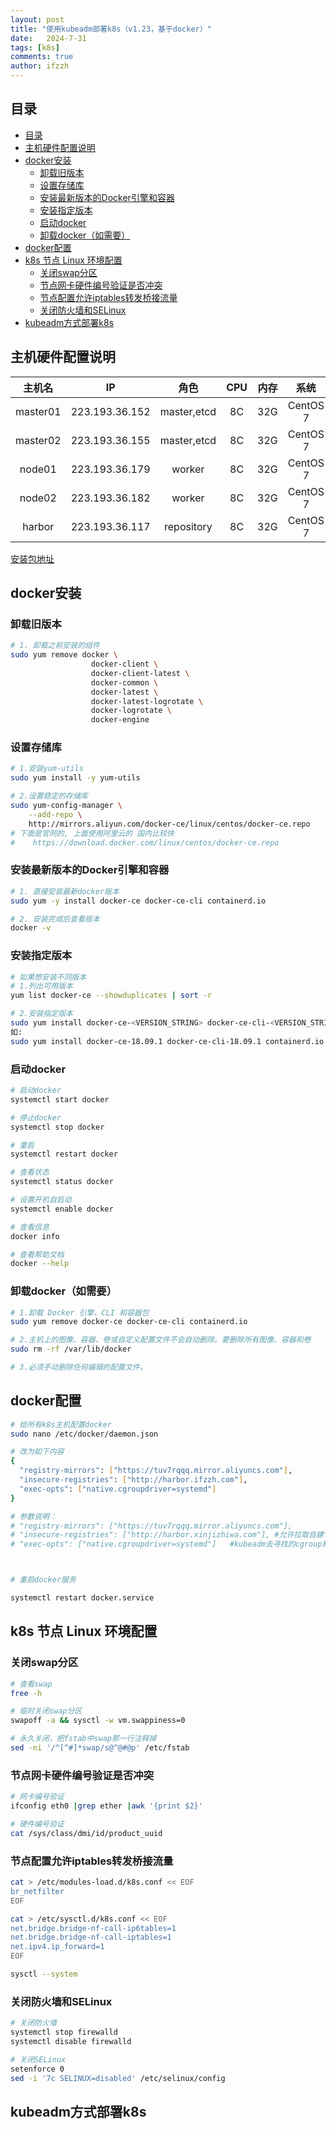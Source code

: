 ```yaml
---
layout: post
title: "使用kubeadm部署k8s（v1.23，基于docker）"
date:   2024-7-31
tags: [k8s]
comments: true
author: ifzzh
---
```


<!-- ###### 说明： -->

<!-- more -->


<link rel="stylesheet" type="text/css" href="../css/auto-title-number.css" />

## 目录

- [目录](#目录)
- [主机硬件配置说明](#主机硬件配置说明)
- [docker安装](#docker安装)
  - [卸载旧版本](#卸载旧版本)
  - [设置存储库](#设置存储库)
  - [安装最新版本的Docker引擎和容器](#安装最新版本的docker引擎和容器)
  - [安装指定版本](#安装指定版本)
  - [启动docker](#启动docker)
  - [卸载docker（如需要）](#卸载docker如需要)
- [docker配置](#docker配置)
- [k8s 节点 Linux 环境配置](#k8s-节点-linux-环境配置)
  - [关闭swap分区](#关闭swap分区)
  - [节点网卡硬件编号验证是否冲突](#节点网卡硬件编号验证是否冲突)
  - [节点配置允许iptables转发桥接流量](#节点配置允许iptables转发桥接流量)
  - [关闭防火墙和SELinux](#关闭防火墙和selinux)
- [kubeadm方式部署k8s](#kubeadm方式部署k8s)


## 主机硬件配置说明

|主机名|IP|角色|CPU|内存|系统|
|:-: | :-:|:-:|:-:|:-:|:-:|
|master01|223.193.36.152|master,etcd|8C|32G|CentOS 7|
|master02|223.193.36.155|master,etcd|8C|32G|CentOS 7|
|node01|223.193.36.179|worker|8C|32G|CentOS 7|
|node02|223.193.36.182|worker|8C|32G|CentOS 7|
|harbor|223.193.36.117|repository|8C|32G|CentOS 7|


<!-- 
## 配置主机

### 主机名
```bash
# master01
hostnamectl set-hostname master01
# 以此类推
```

### 配置为静态IP地址

### 主机名与IP地址解析
在`/etc/hosts`中加入
```bash
223.193.36.152 master01
223.193.36.155 master02
223.193.36.179 node01
223.193.36.182 node02
```

### 关闭防火墙
```bash
# 检查方法
firewall-cmd --state

# 关闭方法
systemctl stop firewalld

# 加上开机禁用
systemctl disable --now firewalld
```

### 关闭SELinux

```bash
# 检查
sestatus

# 关闭方法：打开config文件，修改为disabled
sudo nano /etc/selinux/config

# 修改SELinux配置后需要重启操作系统
reboot
```

### 时间同步配置
```bash
# 编写同步规则
crontab -e
0 */1 * * * ntptable time1.aliyun.com

# 现在先同步一次
ntpdate time1.aliyun.com
```
### 升级操作系统内核
```bash
# 导入elrepo gpg key
rpm --import https://www.elrepo.org/RPM-GPG-KEY-elrepo.org

# 安装elrepo YUM源仓库
sudo yum -y install https://www.elrepo.org/elrepo-release-7.el7.elrepo.noarch.rpm

# 安装kernel-ml版本，ml为长期稳定版本，lt为长期维护版本
yum --enablerepo="elrepo-kernel" -y install kernel-lt.x86_64

# 设置grub2默认引导为0
grub2-set-default 0

# 重新生成grub2引导文件
grub2-mkconfig -o /boot/grub2/grub.cfg

# 更新后，需要重启，使用升级的内核生效
reboot
``` -->


 
[安装包地址](https://pan.baidu.com/s/1PP0aGw4QdO0DdOvmddisXQ?pwd=nhht)

## docker安装

### 卸载旧版本

```bash
# 1. 卸载之前安装的组件
sudo yum remove docker \
                  docker-client \
                  docker-client-latest \
                  docker-common \
                  docker-latest \
                  docker-latest-logrotate \
                  docker-logrotate \
                  docker-engine

```

### 设置存储库
```bash
# 1.安装yum-utils
sudo yum install -y yum-utils

# 2.设置稳定的存储库
sudo yum-config-manager \
    --add-repo \
    http://mirrors.aliyun.com/docker-ce/linux/centos/docker-ce.repo
# 下面是官网的, 上面使用阿里云的 国内比较快
#    https://download.docker.com/linux/centos/docker-ce.repo
```

### 安装最新版本的Docker引擎和容器

```bash
# 1. 直接安装最新docker版本
sudo yum -y install docker-ce docker-ce-cli containerd.io

# 2. 安装完成后查看版本
docker -v
```

### 安装指定版本
```bash
# 如果想安装不同版本
# 1.列出可用版本
yum list docker-ce --showduplicates | sort -r

# 2.安装指定版本
sudo yum install docker-ce-<VERSION_STRING> docker-ce-cli-<VERSION_STRING> containerd.io
如:
sudo yum install docker-ce-18.09.1 docker-ce-cli-18.09.1 containerd.io

```

### 启动docker
```bash
# 启动docker
systemctl start docker

# 停止docker
systemctl stop docker

# 重启
systemctl restart docker

# 查看状态
systemctl status docker

# 设置开机自启动
systemctl enable docker

# 查看信息
docker info

# 查看帮助文档
docker --help
```
### 卸载docker（如需要）
```bash
# 1.卸载 Docker 引擎、CLI 和容器包
sudo yum remove docker-ce docker-ce-cli containerd.io

# 2.主机上的图像、容器、卷或自定义配置文件不会自动删除。要删除所有图像、容器和卷
sudo rm -rf /var/lib/docker

# 3.必须手动删除任何编辑的配置文件。
```

## docker配置

```bash
# 给所有k8s主机配置docker
sudo nano /etc/docker/daemon.json

# 改为如下内容
{
  "registry-mirrors": ["https://tuv7rqqq.mirror.aliyuncs.com"],
  "insecure-registries": ["http://harbor.ifzzh.com"],
  "exec-opts": ["native.cgroupdriver=systemd"]
}

# 参数说明：
# "registry-mirrors": ["https://tuv7rqqq.mirror.aliyuncs.com"],
# "insecure-registries": ["http://harbor.xinjizhiwa.com"], #允许拉取自建仓库harbor仓库的镜像；
# "exec-opts": ["native.cgroupdriver=systemd"]   #kubeadm去寻找的cgroup默认是systemd，而docker不配置的话，默认是cgroupfs，不配置这个，部署k8s时会报错；



# 重启docker服务

systemctl restart docker.service
```

## k8s 节点 Linux 环境配置

### 关闭swap分区

```bash
# 查看swap
free -h

# 临时关闭swap分区
swapoff -a && sysctl -w vm.swappiness=0

# 永久关闭，把fstab中swap那一行注释掉
sed -ni '/^[^#]*swap/s@^@#@p' /etc/fstab
```

### 节点网卡硬件编号验证是否冲突

```bash
# 网卡编号验证
ifconfig eth0 |grep ether |awk '{print $2}'

# 硬件编号验证
cat /sys/class/dmi/id/product_uuid

```

### 节点配置允许iptables转发桥接流量
```bash
cat > /etc/modules-load.d/k8s.conf << EOF
br_netfilter
EOF

cat > /etc/sysctl.d/k8s.conf << EOF
net.bridge.bridge-nf-call-ip6tables=1
net.bridge.bridge-nf-call-iptables=1
net.ipv4.ip_forward=1
EOF

sysctl --system
```

### 关闭防火墙和SELinux

```bash
# 关闭防火墙
systemctl stop firewalld
systemctl disable firewalld
```

```bash 
# 关闭SELinux
setenforce 0
sed -i '7c SELINUX=disabled' /etc/selinux/config
```

## kubeadm方式部署k8s